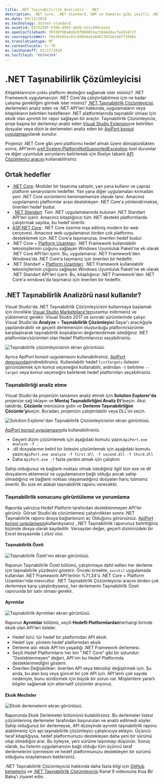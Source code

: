 ```yaml
---
title: .NET Taşınabilirlik Analizörü - .NET
description: .NET Core, .NET Standard, UWP ve Xamarin gibi çeşitli .NET uygulamaları arasında kodunuzu ne kadar taşınabilir olduğunu değerlendirmek için .NET Taşınabilirlik Çözümleyicisi aracını nasıl kullanacağınızı öğrenin.
ms.date: 09/13/2019
ms.technology: dotnet-standard
ms.assetid: 0375250f-5704-4993-a6d5-e21c499cea1e
ms.openlocfilehash: 397d9f08a0dd28f80d653ac5044d6acfa2418727
ms.sourcegitcommit: 59e36e65ac81cdd094a5a84617625b2a0ff3506e
ms.translationtype: MT
ms.contentlocale: tr-TR
ms.lasthandoff: 03/27/2020
ms.locfileid: "80344304"
---
```

# <a name="the-net-portability-analyzer"></a>.NET Taşınabilirlik Çözümleyicisi

Kitaplıklarınızın çoklu platform desteğini sağlamak ister misiniz? .NET Framework uygulamanızın .NET Core'da çalıştırılabilmesi için ne kadar çalışma gerektiğini görmek ister misiniz? [.NET Taşınabilirlik Çözümleyicisi,](https://github.com/microsoft/dotnet-apiport) derlemeleri analiz eden ve .NET API'leri hakkında, uygulamaların veya kitaplıkların belirtilen hedeflenen .NET platformlarında taşınabilir olması için eksik olan ayrıntılı bir rapor sağlayan bir araçtır. Taşınabilirlik Çözümleyicisi, proje başına bir derlemeyi analiz eden [Visual Studio Extension](https://marketplace.visualstudio.com/items?itemName=ConnieYau.NETPortabilityAnalyzer)ve belirtilen dosyalar veya dizin le derlemeleri analiz eden bir [ApiPort konsol uygulaması](https://aka.ms/apiportdownload)olarak sunulur.

Projenizi .NET Core gibi yeni platformu hedef almak üzere dönüştürdükten sonra, API'lerin <xref:System.PlatformNotSupportedException> özel durumlar ve diğer uyumluluk sorunlarını belirlemek için Roslyn tabanlı [API Çözümleyici aracını](api-analyzer.md) kullanabilirsiniz.

## <a name="common-targets"></a>Ortak hedefler

- [.NET Core](../../core/index.yml): Modüler bir tasarıma sahiptir, yan yana kullanır ve çapraz platform senaryolarını hedefler. Yan yana diğer uygulamaları kırmadan yeni .NET Core sürümlerini benimsemenize olanak tanır. Amacınız uygulamanızı platformlar arası destekleyen .NET Core'a yönlendirmekse, önerilen hedef budur.
- . [NET Standart](../../standard/net-standard.md): Tüm .NET uygulamalarında bulunan .NET Standart API'leri içerir. Amacınız kitaplığınızı tüm .NET destekli platformlarda çalıştırmak sayılsa, bu hedef önerilir.
- [ASP.NET Core](/aspnet/core): .NET Core üzerine inşa edilmiş modern bir web çerçevesi. Amacınız web uygulamanızı birden çok platformu desteklemek için .NET Core'a taşımanızsa, önerilen hedef budur.
- .NET Core + [Platform Uzantıları](../../core/porting/windows-compat-pack.md): .NET Framework kullanılabilir teknolojilerinin çoğunu sağlayan Windows Uyumluluk Paketi'ne ek olarak .NET Core API'leri içerir. Bu, uygulamanızı .NET Framework'den Windows'da .NET Core'a taşımanız için önerilen bir hedeftir.
- .NET Standart + [Platform Uzantıları](../../core/porting/windows-compat-pack.md): .NET Framework kullanılabilir teknolojilerinin çoğunu sağlayan Windows Uyumluluk Paketi'ne ek olarak .NET Standart API'leri içerir. Bu, kitaplığınızı .NET Framework'den .NET Core'a windows'da taşımanız için önerilen bir hedeftir.

## <a name="how-to-use-the-net-portability-analyzer"></a>.NET Taşınabilirlik Analizörü nasıl kullanılır?

Visual Studio'da .NET Taşınabilirlik Çözümleyicisini kullanmaya başlamak için öncelikle [Visual Studio Marketplace'ten](https://marketplace.visualstudio.com/items?itemName=ConnieYau.NETPortabilityAnalyzer)uzantıyı indirmeniz ve yüklemeniz gerekir. Visual Studio 2017 ve sonraki sürümlerinde çalışır. Visual Studio'da **Analyze** > **Taşınabilirlik Çözümleyici** Sayar'ı aracılığıyla yapılandırabilir ve geçerli derlemenizin oluşturduğu platform/sürümle karşılaştırarak taşınabilirlik boşluklarını değerlendirmek istediğiniz .NET platformları/sürümleri olan Hedef Platformlarınızı seçebilirsiniz.

![Taşınabilirlik çözümleyicisinin ekran görüntüsü.](./media/portability-analyzer/portability-screenshot.png)

Ayrıca ApiPort konsol uygulamasını kullanabilirsiniz, [ApiPort deposundan](https://aka.ms/apiportdownload)indirebilirsiniz. Kullanılabilir hedef `listTargets` listesini görüntülemek için komut seçeneğini kullanabilir, ardından `-t` belirtme `--target` veya komut seçeneğini belirterek hedef platformları seçebilirsiniz.

### <a name="analyze-portability"></a>Taşınabilirliği analiz etme
Visual Studio'da projenizin tamamını analiz etmek için **Solution Explorer'da** projenize sağ tıklayın ve **Montaj Taşınabilirliğini Analiz Et'i**seçin. Aksi takdirde, **Çözümle** menüsüne gidin ve **Derleme Taşınabilirliğini Çözümle'yi**seçin. Buradan, projenizin çalıştırılabilir veya DLL'ini seçin.

![Solution Explorer'dan Taşınabilirlik Çözümleyicisinin ekran görüntüsü.](./media/portability-analyzer/portability-solution-explorer.png)

[ApiPort konsol uygulamasını](https://aka.ms/apiportdownload)da kullanabilirsiniz.

- Geçerli dizini çözümlemek için aşağıdaki komutu yazın:`ApiPort.exe analyze -f .`
- .dll dosyalarının belirli bir listesini çözümlemek için aşağıdaki komutu yazın:`ApiPort.exe analyze -f first.dll -f second.dll -f third.dll`
- Daha `ApiPort.exe -?` fazla yardım almak için çalıştırın

Sahip olduğunuz ve bağlantı noktası olmak istediğiniz ilgili tüm exe ve dll dosyalarını eklemeniz ve uygulamanızın bağlı olduğu ancak sahip olmadığınız ve bağlantı noktası olayamadığınız dosyaları hariç tutmanız önerilir. Bu size en alakalı taşınabilirlik raporu verecektir.

### <a name="view-and-interpret-portability-result"></a>Taşınabilirlik sonucunu görüntüleme ve yorumlama

Raporda yalnızca Hedef Platform tarafından desteklenmeyen API'ler görünür.
Görsel Studio'da çözümlemesi çalıştırdıktan sonra .NET Taşınabilirlik raporu dosya bağlantınızın aç Olduğunu görürsünüz. [ApiPort konsol uygulamasını](https://aka.ms/apiportdownload)kullandıysanız ,.NET Taşınabilirlik raporunuz belirttiğiniz biçimde dosya olarak kaydedilir. Varsayılan değer, geçerli dizininizdeki bir Excel dosyasında (*.xlsx)* olur.

#### <a name="portability-summary"></a>Taşınabilirlik Özeti

![Taşınabilirlik Özeti'nin ekran görüntüsü.](./media/portability-analyzer/api-catalog-portablility-summary.png)

Raporun Taşınabilirlik Özeti bölümü, çalıştırmaya dahil edilen her derleme için taşınabilirlik yüzdesini gösterir. Önceki örnekte, `svcutil` uygulamada kullanılan .NET Framework API'lerinin %71,24'ü .NET Core + Platform Uzantıları'nda mevcuttur. .NET Taşınabilirlik Çözümleyicisi aracını birden çok derlemeye karşı çalıştırdıysanız, her derlemenin Taşınabilirlik Özeti raporunda bir satır olması gerekir.

#### <a name="details"></a>Ayrıntılar

![Taşınabilirlik Ayrıntıları ekran görüntüsü.](./media/portability-analyzer/api-catalog-portablility-details.png)

Raporun **Ayrıntılar** bölümü, seçili **Hedefli Platformlardan**herhangi birinde eksik olan API'leri listeler.

- Hedef türü: tür hedef bir platformdan API eksik
- Hedef üye: yöntem hedef platformdan eksik
- Derleme adı: eksik API'nin yaşadığı .NET Framework derlemesi.
- Seçili Hedef Platformların her biri ".NET Core" gibi bir sütundur: "Desteklenmeyen" değeri, API'nin bu Hedef Platformda desteklenmediğini gösterir.
- Önerilen Değişiklikler: önerilen API veya teknoloji değiştirmek için. Şu anda, bu alan boş veya güncel bir çok API için. API'lerin çok sayıda nedeniyle, bunu sürdürmek için büyük bir sorun var. Müşterilere yararlı bilgiler sağlamak için alternatif çözümler arıyoruz.

#### <a name="missing-assemblies"></a>Eksik Meclisler

![Eksik derlemelerin ekran görüntüsü.](./media/portability-analyzer/api-catalog-missing-assemblies.png)

Raporunda Eksik Derlemeler bölümünü bulabilirsiniz. Bu derlemeler listesi çözümlenmiş derlemeler tarafından başvurulan ve analiz edilmedi söyler. Sahip olduğunuz bir derlemeyse, API düzeyinde ayrıntılı taşınabilirlik raporu alabilmeniz için api taşınabilirlik çözümleyici çalıştırıcıya ekleyin. Üçüncü taraf kitaplığıysa, hedef platformunuzu destekleyen daha yeni bir sürümü olup olmadığını arar. Bu öyleyse, yeni sürüme taşınmayı düşünün. Sonuç olarak, bu listenin uygulamanızın bağlı olduğu tüm üçüncü taraf derlemelerini içermesini ve hedef platformunuzu destekleyen bir sürümü olduğunu onaylamasını beklersiniz.

.NET Taşınabilirlik Çözümleyicisi hakkında daha fazla bilgi için [GitHub belgelerini](https://github.com/Microsoft/dotnet-apiport#documentation) ve [.NET Taşınabilirlik Çözümleyicisi](https://channel9.msdn.com/Blogs/Seth-Juarez/A-Brief-Look-at-the-NET-Portability-Analyzer) Kanal 9 videosuna Kısa Bir Bakış'ı ziyaret edin.
